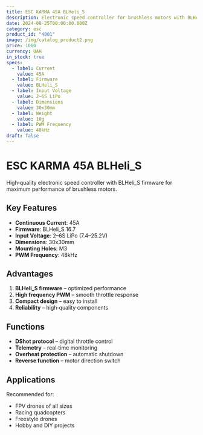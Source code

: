 ```yaml
---
title: ESC KARMA 45A BLHeli_S
description: Electronic speed controller for brushless motors with BLHeli_S firmware
date: 2024-08-25T00:00:00.000Z
category: esc
product_id: "4001"
image: /img/catalog_product2.png
price: 1000
currency: UAH
in_stock: true
specs:
  - label: Current
    value: 45A
  - label: Firmware
    value: BLHeli_S
  - label: Input Voltage
    value: 2–6S LiPo
  - label: Dimensions
    value: 30x30mm
  - label: Weight
    value: 10g
  - label: PWM Frequency
    value: 48kHz
draft: false
---
```


# ESC KARMA 45A BLHeli_S

High‑quality electronic speed controller with BLHeli_S firmware for maximum performance of brushless motors.

## Key Features

- **Continuous Current**: 45A  
- **Firmware**: BLHeli_S 16.7  
- **Input Voltage**: 2–6S LiPo (7.4–25.2V)  
- **Dimensions**: 30x30mm  
- **Mounting Holes**: M3  
- **PWM Frequency**: 48kHz  

## Advantages

1. **BLHeli_S firmware** – optimized performance  
2. **High frequency PWM** – smooth throttle response  
3. **Compact design** – easy to install  
4. **Reliability** – high‑quality components  

## Functions

- **DShot protocol** – digital throttle control  
- **Telemetry** – real‑time monitoring  
- **Overheat protection** – automatic shutdown  
- **Reverse function** – motor direction switch  

## Applications

Recommended for:
- FPV drones of all sizes  
- Racing quadcopters  
- Freestyle drones  
- Hobby and DIY projects
